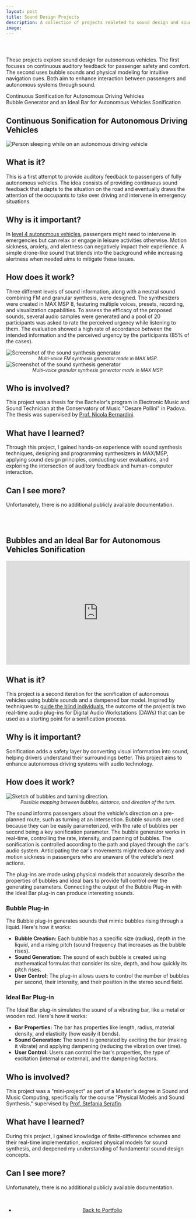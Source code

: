 ```yaml
---
layout: post
title: Sound Design Projects
description: A collection of projects realeted to sound design and sound synthesis
image:
---
```


<!-- Main -->
<div id="main" class="alt">

<!-- One -->
<section id="one">
<div class="inner">
<header class="major">
</header>
<!-- 

<!-- Content -->

<p>These projects explore sound design for autonomous vehicles. The first focuses on continuous auditory feedback for passenger safety and comfort. The second uses bubble sounds and physical modeling for intuitive navigation cues. Both aim to enhance interaction between passengers and autonomous systems through sound.</p>

<nav id="toc">
<ul>
    <li><a href="#continuous-sonification">Continuous Sonification for Autonomous Driving Vehicles</a></li>
    <li><a href="#sonification-bubbles">Bubble Generator and an Ideal Bar for Autonomous Vehicles Sonification</a></li>
</ul>
</nav>

<h1 id="continuous-sonification">Continuous Sonification for Autonomous Driving Vehicles</h1>

<span class="image main"><img src="{% link assets/images/webp/ADV_Sleep.webp %}" alt="Person sleeping while on an autonomous driving vehicle" /></span>

<h2>What is it?</h2>
<p>This is a first attempt to provide auditory feedback to passengers of fully autonomous vehicles. The idea consists of providing continuous sound feedback that adapts to the situation on the road and eventually draws the attention of the occupants to take over driving and intervene in emergency situations.</p>

<h2>Why is it important?</h2>
<p>In <a href="https://www.sae.org/standards/content/j3016_202104/">level 4 autonomous vehicles</a>, passengers might need to intervene in emergencies but can relax or engage in leisure activities otherwise. Motion sickness, anxiety, and alertness can negatively impact their experience. A simple drone-like sound that blends into the background while increasing alertness when needed aims to mitigate these issues.</p>

<h2>How does it work?</h2>
<p>Three different levels of sound information, along with a neutral sound combining FM and granular synthesis, were designed. The synthesizers were created in MAX MSP 8, featuring multiple voices, presets, recording, and visualization capabilities. To assess the efficacy of the proposed sounds, several audio samples were generated and a pool of 20 participants was asked to rate the perceived urgency while listening to them. The evaluation showed a high rate of accordance between the intended information and the perceived urgency by the participants (85% of the cases).</p>

<div class="row">
    <div class="6u 12u$(small)">
        <span class="image fit" style="max-width: 500px;"><img src="{% link assets/images/AE_FM.jpg %}" alt="Screenshot of the sound synthesis generator" /><br><em style="display: block; text-align: center; font-size: 0.9em;">Multi-voice FM synthesis generator made in MAX MSP.</em></span>
    </div>
    <div class="6u 12u$(small)">
        <span class="image fit" style="max-width: 500px;"><img src="{% link assets/images/AE_Granular.jpg %}" alt="Screenshot of the sound synthesis generator" /><br><em style="display: block; text-align: center; font-size: 0.9em;">Multi-voice granular synthesis generator made in MAX MSP.</em></span>
    </div>
</div>

<h2>Who is involved?</h2>
<p>This project was a thesis for the Bachelor's program in Electronic Music and Sound Technician at the Conservatory of Music "Cesare Pollini" in Padova. The thesis was supervised by <a href="https://it.linkedin.com/in/nbernardini">Prof. Nicola Bernardini</a>.</p>

<h2>What have I learned?</h2>
<p>Through this project, I gained hands-on experience with sound synthesis techniques, designing and programming synthesizers in MAX/MSP, applying sound design principles, conducting user evaluations, and exploring the intersection of auditory feedback and human-computer interaction.</p>


<h2>Can I see more?</h2>
<p>Unfortunately, there is no additional publicly available documentation.</p>

<br>
<br>


<h1 id="sonification-bubbles">Bubbles and an Ideal Bar for Autonomous Vehicles Sonification</h1>

<div style="text-align: center;">
    <span class="image main">
        <iframe src="https://www.youtube.com/embed/CMKcBtrwiUg?si=CP7CH1HhnsPnEwCH" title="YouTube video player" frameborder="0" allow="accelerometer; autoplay; clipboard-write; encrypted-media; gyroscope; picture-in-picture; web-share" referrerpolicy="strict-origin-when-cross-origin" allowfullscreen style="min-height: 200px; width: 100%; aspect-ratio: 16/9;"></iframe>
    </span>
</div>

<h2>What is it?</h2>
<p>This project is a second iteration for the sonification of autonomous vehicles using bubble sounds and a dampened bar model. Inspired by techniques to <a href="https://opinvisindi.is/bitstream/handle/20.500.11815/702/paper_IJHCS_pre-print.pdf?sequence=3">guide the blind individuals</a>, the outcome of the project is two real-time audio plug-ins for Digital Audio Workstations (DAWs) that can be used as a starting point for a sonification process.</p>

<h2>Why is it important?</h2>
<p>Sonification adds a safety layer by converting visual information into sound, helping drivers understand their surroundings better. This project aims to enhance autonomous driving systems with audio technology.</p>

<h2>How does it work?</h2>
<p><span class="image right"><img src="{% link assets/images/webp/Arrow_Bubbles.webp %}" alt="Sketch of bubbles and turning direction."/><br><em style="display: block; text-align: center; font-size: 0.9em;">Possible mapping between bubbles, distance, and direction of the turn.</em></span></p>

<p>The sound informs passengers about the vehicle's direction on a pre-planned route, such as turning at an intersection. Bubble sounds are used because they can be easily parameterized, with the rate of bubbles per second being a key sonification parameter. The bubble generator works in real-time, controlling the rate, intensity, and panning of bubbles. The sonification is controlled according to the path and played through the car's audio system. Anticipating the car's movements might reduce anxiety and motion sickness in passengers who are unaware of the vehicle's next actions.</p>

<p>The plug-ins are made using physical models that accurately describe the properties of bubbles and ideal bars to provide full control over the generating parameters. Connecting the output of the Bubble Plug-in with the Ideal Bar plug-in can produce interesting sounds.</p>

<h3>Bubble Plug-in</h3>
<!-- <span class="image right"><img src="{% link assets/images/Bubbles_PlugIn.jpg %}" alt="Bubble plug-in."/><br><em style="display: block; text-align: center; font-size: 0.9em;">Bubble plug-in</em></span> -->
<p>The Bubble plug-in generates sounds that mimic bubbles rising through a liquid. Here's how it works:</p>
<ul>
    <li><strong>Bubble Creation:</strong> Each bubble has a specific size (radius), depth in the liquid, and a rising pitch (sound frequency that increases as the bubble rises).</li>
    <li><strong>Sound Generation:</strong> The sound of each bubble is created using mathematical formulas that consider its size, depth, and how quickly its pitch rises.</li>
    <li><strong>User Control:</strong> The plug-in allows users to control the number of bubbles per second, their intensity, and their position in the stereo sound field.</li>
</ul>

<h3>Ideal Bar Plug-in</h3>
<!-- <span class="image right"><img src="{% link assets/images/FDS_Bar_Plugin.jpg %}" alt="Ideal bar plug-in."/><br><em style="display: block; text-align: center; font-size: 0.9em;">Ideal Bar plug-in</em></span> -->
<p>The Ideal Bar plug-in simulates the sound of a vibrating bar, like a metal or wooden rod. Here's how it works:</p>
<ul>
    <li><strong>Bar Properties:</strong> The bar has properties like length, radius, material density, and elasticity (how easily it bends).</li>
    <li><strong>Sound Generation:</strong> The sound is generated by exciting the bar (making it vibrate) and applying dampening (reducing the vibration over time).</li>
    <li><strong>User Control:</strong> Users can control the bar's properties, the type of excitation (internal or external), and the dampening factors.</li>
</ul>

<!-- <span class="image main"><img src="{% link assets/images/Car_Bubbles.jpg %}" alt="Sketch of the sonification concept with bubbles" /><br><em style="display: block; text-align: center; font-size: 0.9em;">Simple sketch of how the sonification panning might happen.</em></span> -->

<h2>Who is involved?</h2>
<p>This project was a "mini-project" as part of a Master's degree in Sound and Music Computing, specifically for the course "Physical Models and Sound Synthesis," supervised by <a href="https://vbn.aau.dk/en/persons/107881">Prof. Stefania Serafin</a>.</p>

<h2>What have I learned?</h2>
<p>During this project, I gained knowledge of finite-difference schemes and their real-time implementation, explored physical models for sound synthesis, and deepened my understanding of fundamental sound design concepts.</p>

<h2>Can I see more?</h2>
<p>Unfortunately, there is no additional publicly available documentation.</p>


<br>
<div style="text-align: center;">
<ul class="actions">
<li><a href="Portfolio.html" class="button">Back to Portfolio</a></li>
</ul>
</div>


